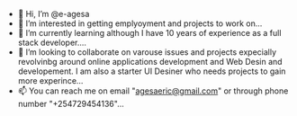 - 👋 Hi, I’m @e-agesa
- 👀 I’m interested in getting emplyoyment and projects to work on...
- 🌱 I’m currently learning although I have 10 years of experience as a full stack developer....
- 💞️ I’m looking to collaborate on varouse issues and projects expecially revolvinbg around online applications development and Web Desin and developement. I am also a starter UI Desiner who needs projects to gain more experince...
- 📫 You can reach me on email "agesaeric@gmail.com" or through phone number "+254729454136"...

<!---
e-agesa/e-agesa is a ✨ special ✨ repository because its `README.md` (this file) appears on your GitHub profile.
You can click the Preview link to take a look at your changes.
--->
